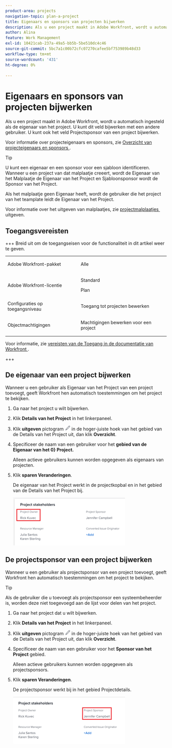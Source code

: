 ```yaml
---
product-area: projects
navigation-topic: plan-a-project
title: Eigenaars en sponsors van projecten bijwerken
description: Als u een project maakt in Adobe Workfront, wordt u automatisch ingesteld als de eigenaar van het project. U kunt dit veld bijwerken met een andere gebruiker. U kunt ook het veld Projectsponsor van een project bijwerken.
author: Alina
feature: Work Management
exl-id: 10421cab-237a-49a5-bb5b-5be510dc4c46
source-git-commit: 5bc7a1c00b72cfc07270cafee5bf753989b48d33
workflow-type: tm+mt
source-wordcount: '431'
ht-degree: 0%

---
```



# Eigenaars en sponsors van projecten bijwerken

<!--Audited: 07/2024-->

Als u een project maakt in Adobe Workfront, wordt u automatisch ingesteld als de eigenaar van het project. U kunt dit veld bijwerken met een andere gebruiker. U kunt ook het veld Projectsponsor van een project bijwerken.

Voor informatie over projecteigenaars en sponsors, zie [&#x200B; Overzicht van projecteigenaars en sponsors &#x200B;](../../../manage-work/projects/planning-a-project/project-owners-and-sponsors.md).

>[!TIP]
>
>U kunt een eigenaar en een sponsor voor een sjabloon identificeren. Wanneer u een project van dat malplaatje creeert, wordt de Eigenaar van het Malplaatje de Eigenaar van het Project en Sjabloonsponsor wordt de Sponsor van het Project.
>
>Als het malplaatje geen Eigenaar heeft, wordt de gebruiker die het project van het teamplate leidt de Eigenaar van het Project.
>
>Voor informatie over het uitgeven van malplaatjes, zie [&#x200B; projectmalplaatjes &#x200B;](../../../manage-work/projects/create-and-manage-templates/edit-templates.md) uitgeven.

## Toegangsvereisten

+++ Breid uit om de toegangseisen voor de functionaliteit in dit artikel weer te geven. 

<table style="table-layout:auto"> 
 <col> 
 <col> 
 <tbody> 
  <tr> 
   <td role="rowheader">Adobe Workfront-pakket</td> 
   <td> <p>Alle</p> <p>  </p> </td> 
  </tr> 
  <tr> 
   <td role="rowheader">Adobe Workfront-licentie</td> 
   <td><p>Standard</p> 
   <p>Plan</p> </td> 
  </tr> 
  <tr> 
   <td role="rowheader">Configuraties op toegangsniveau</td> 
   <td> <p>Toegang tot projecten bewerken</p> </td> 
  </tr> 
  <tr> 
   <td role="rowheader">Objectmachtigingen</td> 
   <td> <p>Machtigingen bewerken voor een project</p> </td> 
  </tr> 
 </tbody> 
</table>

Voor informatie, zie [&#x200B; vereisten van de Toegang in de documentatie van Workfront &#x200B;](/help/quicksilver/administration-and-setup/add-users/access-levels-and-object-permissions/access-level-requirements-in-documentation.md).

+++

<!--Old:

<table style="table-layout:auto"> 
 <col> 
 <col> 
 <tbody> 
  <tr> 
   <td role="rowheader">Adobe Workfront plan</td> 
   <td> <p>Any</p> <p>  </p> </td> 
  </tr> 
  <tr> 
   <td role="rowheader">Adobe Workfront license*</td> 
   <td><p>New: Standard</p> 
   <p>Current: Plan </p> </td> 
  </tr> 
  <tr> 
   <td role="rowheader">Access level configurations*</td> 
   <td> <p>Edit access to Projects</p> </td> 
  </tr> 
  <tr> 
   <td role="rowheader">Object permissions</td> 
   <td> <p>Edit permissions to a project</p> </td> 
  </tr> 
 </tbody> 
</table>-->

## De eigenaar van een project bijwerken

Wanneer u een gebruiker als Eigenaar van het Project van een project toevoegt, geeft Workfront hen automatisch toestemmingen om het project te bekijken.

1. Ga naar het project u wilt bijwerken.
1. Klik **Details van het Project** in het linkerpaneel.
1. Klik **uitgeven** pictogram ![&#x200B; geeft pictogram &#x200B;](assets/qs-edit-icon.png) in de hoger-juiste hoek van het gebied van de Details van het Project uit, dan klik **Overzicht**.

1. Specificeer de naam van een gebruiker voor het **gebied van de Eigenaar van het 0&rbrace; Project.**

   Alleen actieve gebruikers kunnen worden opgegeven als eigenaars van projecten.

1. Klik **sparen Veranderingen**.

   De eigenaar van het Project werkt in de projectkopbal en in het gebied van de Details van het Project bij.

   ![&#x200B; benadrukte de aandeelhouders van het Project eigenaar &#x200B;](assets/project-stakeholders-owner-highlighted-nwe-350x149.png)

## De projectsponsor van een project bijwerken

Wanneer u een gebruiker als projectsponsor van een project toevoegt, geeft Workfront hen automatisch toestemmingen om het project te bekijken.

>[!TIP]
>
>Als de gebruiker die u toevoegt als projectsponsor een systeembeheerder is, worden deze niet toegevoegd aan de lijst voor delen van het project.

1. Ga naar het project dat u wilt bijwerken.
1. Klik **Details van het Project** in het linkerpaneel.
1. Klik **uitgeven** pictogram ![&#x200B; geeft pictogram &#x200B;](assets/qs-edit-icon.png) in de hoger-juiste hoek van het gebied van de Details van het Project uit, dan klik **Overzicht**.

1. Specificeer de naam van een gebruiker voor het **Sponsor van het Project** gebied.

   Alleen actieve gebruikers kunnen worden opgegeven als projectsponsors.

1. Klik **sparen Veranderingen**.

   De projectsponsor werkt bij in het gebied Projectdetails.

   ![&#x200B; benadrukte de commentaarsponsor van het Project &#x200B;](assets/project-stakeholders-sponsor-highlighted-nwe-350x147.png)
